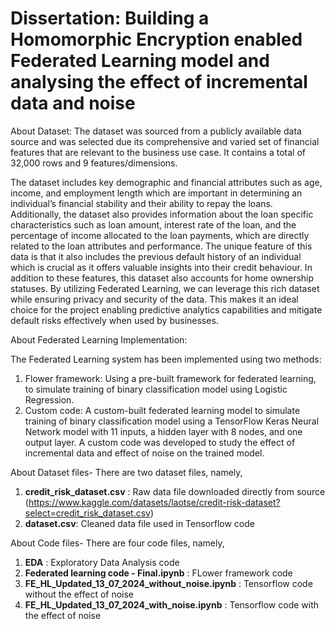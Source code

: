 # Dissertation: Building a Homomorphic Encryption enabled Federated Learning model and analysing the effect of incremental data and noise

About Dataset:
The dataset was sourced from a publicly available data source and was selected due its comprehensive and varied set of financial features that are relevant to the business use case. It contains a total of 32,000 rows and 9 features/dimensions.

The dataset includes key demographic and financial attributes such as age, income, and employment length which are important in determining an individual’s financial stability and their ability to repay the loans. Additionally, the dataset also provides information about the loan specific characteristics such as loan amount, interest rate of the loan, and the percentage of income allocated to the loan payments, which are directly related to the loan attributes and performance. The unique feature of this data is that it also includes the previous default history of an individual which is crucial as it offers valuable insights into their credit behaviour. In addition to these features, this dataset also accounts for home ownership statuses. By utilizing Federated Learning, we can leverage this rich dataset while ensuring privacy and security of the data. This makes it an ideal choice for the project enabling predictive analytics capabilities and mitigate default risks effectively when used by businesses.

About Federated Learning Implementation:

The Federated Learning system has been implemented using two methods:
1) Flower framework: Using a pre-built framework for federated learning, to simulate training of binary classification model using Logistic Regression.
2) Custom code: A custom-built federated learning model to simulate training of binary classification model using a TensorFlow Keras Neural Network model with 11 inputs, a hidden layer with 8 nodes, and one output layer. A custom code was developed to study the effect of incremental data and effect of noise on the trained model.

About Dataset files-
There are two dataset files, namely,
1) **credit_risk_dataset.csv** : Raw data file downloaded directly from source (https://www.kaggle.com/datasets/laotse/credit-risk-dataset?select=credit_risk_dataset.csv)
2) **dataset.csv**: Cleaned data file used in Tensorflow code

About Code files-
There are four code files, namely,
1) **EDA** : Exploratory Data Analysis code
2) **Federated learning code - Final.ipynb** : FLower framework code
3) **FE_HL_Updated_13_07_2024_without_noise.ipynb** : Tensorflow code without the effect of noise
4) **FE_HL_Updated_13_07_2024_with_noise.ipynb** : Tensorflow code with the effect of noise
   
